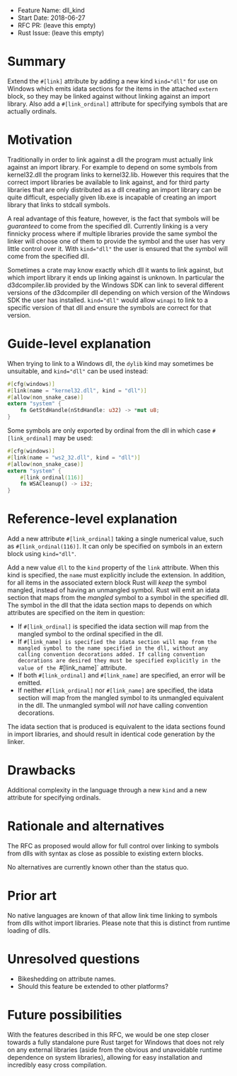 - Feature Name: dll_kind
- Start Date: 2018-06-27
- RFC PR: (leave this empty)
- Rust Issue: (leave this empty)

# Summary
[summary]: #summary

Extend the `#[link]` attribute by adding a new kind `kind="dll"` for use on Windows which emits idata sections for the items in the attached `extern` block, so they may be linked against without linking against an import library. Also add a `#[link_ordinal]` attribute for specifying symbols that are actually ordinals.

# Motivation
[motivation]: #motivation

Traditionally in order to link against a dll the program must actually link against an import library. For example to depend on some symbols from kernel32.dll the program links to kernel32.lib. However this requires that the correct import libraries be available to link against, and for third party libraries that are only distributed as a dll creating an import library can be quite difficult, especially given lib.exe is incapable of creating an import library that links to stdcall symbols.

A real advantage of this feature, however, is the fact that symbols will be *guaranteed* to come from the specified dll. Currently linking is a very finnicky process where if multiple libraries provide the same symbol the linker will choose one of them to provide the symbol and the user has very little control over it. With `kind="dll"` the user is ensured that the symbol will come from the specified dll.

Sometimes a crate may know exactly which dll it wants to link against, but which import library it ends up linking against is unknown. In particular the d3dcompiler.lib provided by the Windows SDK can link to several different versions of the d3dcompiler dll depending on which version of the Windows SDK the user has installed. `kind="dll"` would allow `winapi` to link to a specific version of that dll and ensure the symbols are correct for that version.

# Guide-level explanation
[guide-level-explanation]: #guide-level-explanation

When trying to link to a Windows dll, the `dylib` kind may sometimes be unsuitable, and `kind="dll"` can be used instead:

```rust
#[cfg(windows)]
#[link(name = "kernel32.dll", kind = "dll")]
#[allow(non_snake_case)]
extern "system" {
    fn GetStdHandle(nStdHandle: u32) -> *mut u8;
}
```

Some symbols are only exported by ordinal from the dll in which case `#[link_ordinal]` may be used:

```rust
#[cfg(windows)]
#[link(name = "ws2_32.dll", kind = "dll")]
#[allow(non_snake_case)]
extern "system" {
    #[link_ordinal(116)]
    fn WSACleanup() -> i32;
}
```

# Reference-level explanation
[reference-level-explanation]: #reference-level-explanation

Add a new attribute `#[link_ordinal]` taking a single numerical value, such as `#[link_ordinal(116)]`. It can only be specified on symbols in an extern block using `kind="dll"`.

Add a new value `dll` to the `kind` property of the `link` attribute. When this kind is specified, the `name` must explicitly include the extension. In addition, for all items in the associated extern block Rust will *keep* the symbol mangled, instead of having an unmangled symbol. Rust will emit an idata section that maps from the *mangled* symbol to a symbol in the specified dll. The symbol in the dll that the idata section maps to depends on which attributes are specified on the item in question:

* If `#[link_ordinal]` is specified the idata section will map from the mangled symbol to the ordinal specified in the dll.
* If `#[link_name] is specified the idata section will map from the mangled symbol to the name specified in the dll, without any calling convention decorations added. If calling convention decorations are desired they must be specified explicitly in the value of the `#[link_name]` attribute.
* If both `#[link_ordinal]` and `#[link_name]` are specified, an error will be emitted.
* If neither `#[link_ordinal]` nor `#[link_name]` are specified, the idata section will map from the mangled symbol to its unmangled equivalent in the dll. The unmangled symbol will *not* have calling convention decorations.

The idata section that is produced is equivalent to the idata sections found in import libraries, and should result in identical code generation by the linker.

# Drawbacks
[drawbacks]: #drawbacks

Additional complexity in the language through a new `kind` and a new attribute for specifying ordinals.

# Rationale and alternatives
[alternatives]: #alternatives

The RFC as proposed would allow for full control over linking to symbols from dlls with syntax as close as possible to existing extern blocks.

No alternatives are currently known other than the status quo.

# Prior art
[prior-art]: #prior-art

No native languages are known of that allow link time linking to symbols from dlls withot import libraries. Please note that this is distinct from runtime loading of dlls.

# Unresolved questions
[unresolved]: #unresolved-questions

* Bikeshedding on attribute names.
* Should this feature be extended to other platforms?

# Future possibilities
[future-possibilities]: #future-possibilities

With the features described in this RFC, we would be one step closer towards a fully standalone pure Rust target for Windows that does not rely on any external libraries (aside from the obvious and unavoidable runtime dependence on system libraries), allowing for easy installation and incredibly easy cross compilation.
